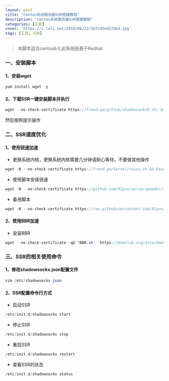 ```yaml
---
layout: post
title: "centos系统服务器SSR搭建教程"
description: "centos系统服务器SSR搭建教程"
categories: [工具]
cover: 'https://i.loli.net/2018/08/22/5b7cd5e857bbd.jpg'
tags: [工具, SSR]
---
```



>本脚本适合centos6.0,此系统是基于Redhat

###  一、安装脚本
#### 1、安装wget

```Java
yum install wget -y
```

#### 2、下载SSR一键安装脚本并执行

```Java
wget --no-check-certificate https://freed.ga/github/shadowsocksR.sh; bash shadowsocksR.sh
```
然后按照提示操作

### 二、SSR速度优化
#### 1、使用锐速加速
- 更换系统内核，更换系统内核需要几分钟请耐心等待，不要做其他操作

```Java
wget -N --no-check-certificate https://freed.ga/kernel/ruisu.sh && bash ruisu.sh
```

- 使用脚本安装锐速

```Java
wget -N --no-check-certificate https://github.com/91yun/serverspeeder/raw/master/serverspeeder.sh && bash serverspeeder.sh
```
- 备用脚本

```Java
wget -N --no-check-certificate https://raw.githubusercontent.com/91yun/serverspeeder/master/serverspeeder-all.sh && bash serverspeeder-all.sh
```

#### 2、使用BBR加速
- 安装BBR

```Java
wget --no-check-certificate -qO 'BBR.sh' 'https://moeclub.org/attachment/LinuxShell/BBR.sh' && chmod a+x BBR.sh && bash BBR.sh -f
```

### 三、SSR的相关使用命令
#### 1、修改shadowsocks.json配置文件

```Java
vim /etc/shadowsocks.json
```
#### 2、SSR配置命令行方式
- 启动SSR

```Java
/etc/init.d/shadowsocks start
```

- 停止SSR

```Java
/etc/init.d/shadowsocks stop
```

-  重启SSR

```Java
/etc/init.d/shadowsocks restart
```

- 查看SSR的状态

```Java
/etc/init.d/shadowsocks status
```
